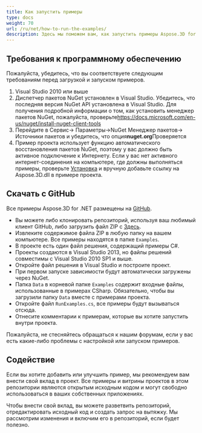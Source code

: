 ```yaml
---
title: Как запустить примеры
type: docs
weight: 70
url: /ru/net/how-to-run-the-examples/
description: Здесь мы поможем вам, как запустить примеры Aspose.3D for .NET.
---
```

##  **Требования к программному обеспечению**
Пожалуйста, убедитесь, что вы соответствуете следующим требованиям перед загрузкой и запуском примеров.

1. Visual Studio 2010 или выше
1. Диспетчер пакетов NuGet установлен в Visual Studio. Убедитесь, что последняя версия NuGet API установлена в Visual Studio. Для получения подробной информации о том, как установить менеджер пакетов NuGet, пожалуйста, проверьте<https://docs.microsoft.com/en-us/nuget/install-nuget-client-tools>
1. Перейдите в Сервис-> Параметры->NuGet Менеджер пакетов-> Источники пакетов и убедитесь, что опция**nuget.org**Проверяется
1. Пример проекта использует функцию автоматического восстановления пакетов NuGet, поэтому у вас должно быть активное подключение к Интернету. Если у вас нет активного интернет-соединения на компьютере, где должны выполняться примеры, проверьте [Установка](/3d/ru/net/installation/) и вручную добавьте ссылку на Aspose.3D.dll в примере проекта.
##  **Скачать с GitHub**
Все примеры Aspose.3D for .NET размещены на [GitHub](https://github.com/aspose-3d/Aspose.3D-for-.NET).

- Вы можете либо клонировать репозиторий, используя ваш любимый клиент GitHub, либо загрузить файл ZIP с [Здесь](https://github.com/aspose-3d/Aspose.3D-for-.NET/archive/master.zip).
- Извлеките содержимое файла ZIP в любую папку на вашем компьютере. Все примеры находятся в папке `Examples`.
- В проекте есть один файл решения, содержащий примеры C#.
- Проекты создаются в Visual Studio 2013, но файлы решений совместимы с Visual Studio 2010 SP1 и выше.
- Откройте файл решения в Visual Studio и построите проект.
- При первом запуске зависимости будут автоматически загружены через NuGet.
- Папка `Data` в корневой папке `Examples` содержит входные файлы, использованные в примерах CSharp. Обязательно, чтобы вы загрузили папку `Data` вместе с примерами проекта.
- Откройте файл `RunExamples.cs`, все примеры будут вызываться отсюда.
- Отнесите комментарии к примерам, которые вы хотите запустить внутри проекта.

Пожалуйста, не стесняйтесь обращаться к нашим форумам, если у вас есть какие-либо проблемы с настройкой или запуском примеров.
##  **Содействие**
Если вы хотите добавить или улучшить пример, мы рекомендуем вам внести свой вклад в проект. Все примеры и витрины проектов в этом репозитории являются открытым исходным кодом и могут свободно использоваться в ваших собственных приложениях.

Чтобы внести свой вклад, вы можете разветвить репозиторий, отредактировать исходный код и создать запрос на вытяжку. Мы рассмотрим изменения и включим его в репозиторий, если будет полезно.
